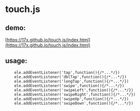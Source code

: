 # touch.js
## demo: 
[https://17x.github.io/touch.js/index.html](https://17x.github.io/touch.js/index.html)
## usage:
```
    ele.addEventListener('tap',function(){/*...*/})
    ele.addEventListener('dblTap',function(){/*...*/})
    ele.addEventListener('longTap',function(){/*...*/})
    ele.addEventListener('swipe',function(){/*...*/})
    ele.addEventListener('swipeLeft',function(){/*...*/})
    ele.addEventListener('swipeRight',function(){/*...*/})
    ele.addEventListener('swipeUp',function(){/*...*/})
    ele.addEventListener('swipeDown',function(){/*...*/})
```
